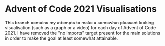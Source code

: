 # Advent of Code 2021 Visualisations

This branch contains my attempts to make a somewhat pleasant looking visualisation (such as a graph or a video) for each day of Advent of Code 2021. I have removed the "no imports" target present for the main solutions in order to make the goal at least somewhat attainable.
